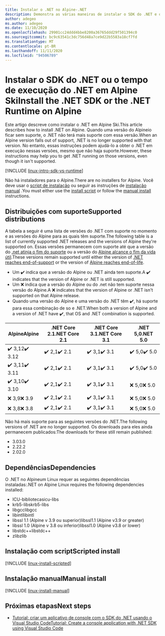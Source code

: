 ```yaml
---
title: Instalar o .NET no Alpine-.NET
description: Demonstra as várias maneiras de instalar o SDK do .NET e o tempo de execução do .NET na Alpine.
author: adegeo
ms.author: adegeo
ms.date: 11/10/2020
ms.openlocfilehash: 29901cc24ddd4bbe8200a36765ddd29f501394c0
ms.sourcegitcommit: bc9c63541c3dc756d48a7ce9d22b5583a18cf7fd
ms.translationtype: MT
ms.contentlocale: pt-BR
ms.lasthandoff: 11/11/2020
ms.locfileid: "94506789"
---
```

# <a name="install-the-net-sdk-or-the-net-runtime-on-alpine"></a><span data-ttu-id="29129-103">Instalar o SDK do .NET ou o tempo de execução do .NET em Alpine Ski</span><span class="sxs-lookup"><span data-stu-id="29129-103">Install the .NET SDK or the .NET Runtime on Alpine</span></span>

<span data-ttu-id="29129-104">Este artigo descreve como instalar o .NET em Alpine Ski.</span><span class="sxs-lookup"><span data-stu-id="29129-104">This article describes how to install .NET on Alpine.</span></span> <span data-ttu-id="29129-105">Quando uma versão do Alpineio ficar sem suporte, o .NET não terá mais suporte com essa versão.</span><span class="sxs-lookup"><span data-stu-id="29129-105">When an Alpine version falls out of support, .NET is no longer supported with that version.</span></span> <span data-ttu-id="29129-106">No entanto, essas instruções podem ajudá-lo a obter o .NET em execução nessas versões, mesmo que não haja suporte.</span><span class="sxs-lookup"><span data-stu-id="29129-106">However, these instructions may help you to get .NET running on those versions, even though it isn't supported.</span></span>

[!INCLUDE [linux-intro-sdk-vs-runtime](includes/linux-intro-sdk-vs-runtime.md)]

<span data-ttu-id="29129-107">Não há instaladores para o Alpine.</span><span class="sxs-lookup"><span data-stu-id="29129-107">There are no installers for Alpine.</span></span> <span data-ttu-id="29129-108">Você deve usar o [script de instalação](#scripted-install) ou seguir as instruções de [instalação manual](#manual-install) .</span><span class="sxs-lookup"><span data-stu-id="29129-108">You must either use the [install script](#scripted-install) or follow the [manual install](#manual-install) instructions.</span></span>

## <a name="supported-distributions"></a><span data-ttu-id="29129-109">Distribuições com suporte</span><span class="sxs-lookup"><span data-stu-id="29129-109">Supported distributions</span></span>

<span data-ttu-id="29129-110">A tabela a seguir é uma lista de versões do .NET com suporte no momento e as versões do Alpine para as quais têm suporte.</span><span class="sxs-lookup"><span data-stu-id="29129-110">The following table is a list of currently supported .NET releases and the versions of Alpine they're supported on.</span></span> <span data-ttu-id="29129-111">Essas versões permanecem com suporte até que a versão do [.net atinja o fim do suporte](https://dotnet.microsoft.com/platform/support/policy/dotnet-core) ou a versão do [Alpine alcance o fim da vida útil](https://wiki.alpinelinux.org/wiki/Alpine_Linux:Releases).</span><span class="sxs-lookup"><span data-stu-id="29129-111">These versions remain supported until either the version of [.NET reaches end-of-support](https://dotnet.microsoft.com/platform/support/policy/dotnet-core) or the version of [Alpine reaches end-of-life](https://wiki.alpinelinux.org/wiki/Alpine_Linux:Releases).</span></span>

- <span data-ttu-id="29129-112">Um ✔️ indica que a versão do Alpine ou .NET ainda tem suporte.</span><span class="sxs-lookup"><span data-stu-id="29129-112">A ✔️ indicates that the version of Alpine or .NET is still supported.</span></span>
- <span data-ttu-id="29129-113">Um ❌ indica que a versão do Alpine ou do .net não tem suporte nessa versão do Alpine.</span><span class="sxs-lookup"><span data-stu-id="29129-113">A ❌ indicates that the version of Alpine or .NET isn't supported on that Alpine release.</span></span>
- <span data-ttu-id="29129-114">Quando uma versão do Alpine e uma versão do .NET têm ✔️, há suporte para essa combinação de so e .NET.</span><span class="sxs-lookup"><span data-stu-id="29129-114">When both a version of Alpine and a version of .NET have ✔️, that OS and .NET combination is supported.</span></span>

| <span data-ttu-id="29129-115">Alpine</span><span class="sxs-lookup"><span data-stu-id="29129-115">Alpine</span></span>  | <span data-ttu-id="29129-116">.NET Core 2.1</span><span class="sxs-lookup"><span data-stu-id="29129-116">.NET Core 2.1</span></span> | <span data-ttu-id="29129-117">.NET Core 3.1</span><span class="sxs-lookup"><span data-stu-id="29129-117">.NET Core 3.1</span></span> | <span data-ttu-id="29129-118">.NET 5,0</span><span class="sxs-lookup"><span data-stu-id="29129-118">.NET 5.0</span></span> |
|-------- |---------------|---------------|----------------|
| <span data-ttu-id="29129-119">✔️ 3,12</span><span class="sxs-lookup"><span data-stu-id="29129-119">✔️ 3.12</span></span> | <span data-ttu-id="29129-120">✔️ 2,1</span><span class="sxs-lookup"><span data-stu-id="29129-120">✔️ 2.1</span></span>        | <span data-ttu-id="29129-121">✔️ 3,1</span><span class="sxs-lookup"><span data-stu-id="29129-121">✔️ 3.1</span></span>        | <span data-ttu-id="29129-122">✔️ 5,0</span><span class="sxs-lookup"><span data-stu-id="29129-122">✔️ 5.0</span></span> |
| <span data-ttu-id="29129-123">✔️ 3,11</span><span class="sxs-lookup"><span data-stu-id="29129-123">✔️ 3.11</span></span> | <span data-ttu-id="29129-124">✔️ 2,1</span><span class="sxs-lookup"><span data-stu-id="29129-124">✔️ 2.1</span></span>        | <span data-ttu-id="29129-125">✔️ 3,1</span><span class="sxs-lookup"><span data-stu-id="29129-125">✔️ 3.1</span></span>        | <span data-ttu-id="29129-126">✔️ 5,0</span><span class="sxs-lookup"><span data-stu-id="29129-126">✔️ 5.0</span></span> |
| <span data-ttu-id="29129-127">✔️ 3,10</span><span class="sxs-lookup"><span data-stu-id="29129-127">✔️ 3.10</span></span> | <span data-ttu-id="29129-128">✔️ 2,1</span><span class="sxs-lookup"><span data-stu-id="29129-128">✔️ 2.1</span></span>        | <span data-ttu-id="29129-129">✔️ 3,1</span><span class="sxs-lookup"><span data-stu-id="29129-129">✔️ 3.1</span></span>        | <span data-ttu-id="29129-130">❌ 5,0</span><span class="sxs-lookup"><span data-stu-id="29129-130">❌ 5.0</span></span> |
| <span data-ttu-id="29129-131">❌ 3,9</span><span class="sxs-lookup"><span data-stu-id="29129-131">❌ 3.9</span></span>  | <span data-ttu-id="29129-132">✔️ 2,1</span><span class="sxs-lookup"><span data-stu-id="29129-132">✔️ 2.1</span></span>        | <span data-ttu-id="29129-133">✔️ 3,1</span><span class="sxs-lookup"><span data-stu-id="29129-133">✔️ 3.1</span></span>        | <span data-ttu-id="29129-134">❌ 5,0</span><span class="sxs-lookup"><span data-stu-id="29129-134">❌ 5.0</span></span> |
| <span data-ttu-id="29129-135">❌ 3,8</span><span class="sxs-lookup"><span data-stu-id="29129-135">❌ 3.8</span></span>  | <span data-ttu-id="29129-136">✔️ 2,1</span><span class="sxs-lookup"><span data-stu-id="29129-136">✔️ 2.1</span></span>        | <span data-ttu-id="29129-137">✔️ 3,1</span><span class="sxs-lookup"><span data-stu-id="29129-137">✔️ 3.1</span></span>        | <span data-ttu-id="29129-138">❌ 5,0</span><span class="sxs-lookup"><span data-stu-id="29129-138">❌ 5.0</span></span> |

<span data-ttu-id="29129-139">Não há mais suporte para as seguintes versões do .NET.</span><span class="sxs-lookup"><span data-stu-id="29129-139">The following versions of .NET are no longer supported.</span></span> <span data-ttu-id="29129-140">Os downloads para eles ainda permanecem publicados:</span><span class="sxs-lookup"><span data-stu-id="29129-140">The downloads for these still remain published:</span></span>

- <span data-ttu-id="29129-141">3.0</span><span class="sxs-lookup"><span data-stu-id="29129-141">3.0</span></span>
- <span data-ttu-id="29129-142">2.2</span><span class="sxs-lookup"><span data-stu-id="29129-142">2.2</span></span>
- <span data-ttu-id="29129-143">2.0</span><span class="sxs-lookup"><span data-stu-id="29129-143">2.0</span></span>

## <a name="dependencies"></a><span data-ttu-id="29129-144">Dependências</span><span class="sxs-lookup"><span data-stu-id="29129-144">Dependencies</span></span>

<span data-ttu-id="29129-145">O .NET no Alpineum Linux requer as seguintes dependências instaladas:</span><span class="sxs-lookup"><span data-stu-id="29129-145">.NET on Alpine Linux requires the following dependencies installed:</span></span>

- <span data-ttu-id="29129-146">ICU-bibliotecas</span><span class="sxs-lookup"><span data-stu-id="29129-146">icu-libs</span></span>
- <span data-ttu-id="29129-147">krb5-libs</span><span class="sxs-lookup"><span data-stu-id="29129-147">krb5-libs</span></span>
- <span data-ttu-id="29129-148">libgcc</span><span class="sxs-lookup"><span data-stu-id="29129-148">libgcc</span></span>
- <span data-ttu-id="29129-149">libintl</span><span class="sxs-lookup"><span data-stu-id="29129-149">libintl</span></span>
- <span data-ttu-id="29129-150">libssl 1.1 (Alpine v 3.9 ou superior)</span><span class="sxs-lookup"><span data-stu-id="29129-150">libssl1.1 (Alpine v3.9 or greater)</span></span>
- <span data-ttu-id="29129-151">libssl 1.0 (Alpine v 3.8 ou inferior)</span><span class="sxs-lookup"><span data-stu-id="29129-151">libssl1.0 (Alpine v3.8 or lower)</span></span>
- <span data-ttu-id="29129-152">libstdc++</span><span class="sxs-lookup"><span data-stu-id="29129-152">libstdc++</span></span>
- <span data-ttu-id="29129-153">zlib</span><span class="sxs-lookup"><span data-stu-id="29129-153">zlib</span></span>

## <a name="scripted-install"></a><span data-ttu-id="29129-154">Instalação com script</span><span class="sxs-lookup"><span data-stu-id="29129-154">Scripted install</span></span>

[!INCLUDE [linux-install-scripted](includes/linux-install-scripted.md)]

## <a name="manual-install"></a><span data-ttu-id="29129-155">Instalação manual</span><span class="sxs-lookup"><span data-stu-id="29129-155">Manual install</span></span>

[!INCLUDE [linux-install-manual](includes/linux-install-manual.md)]

## <a name="next-steps"></a><span data-ttu-id="29129-156">Próximas etapas</span><span class="sxs-lookup"><span data-stu-id="29129-156">Next steps</span></span>

- [<span data-ttu-id="29129-157">Tutorial: criar um aplicativo de console com o SDK do .NET usando o Visual Studio Code</span><span class="sxs-lookup"><span data-stu-id="29129-157">Tutorial: Create a console application with .NET SDK using Visual Studio Code</span></span>](../tutorials/with-visual-studio-code.md)
